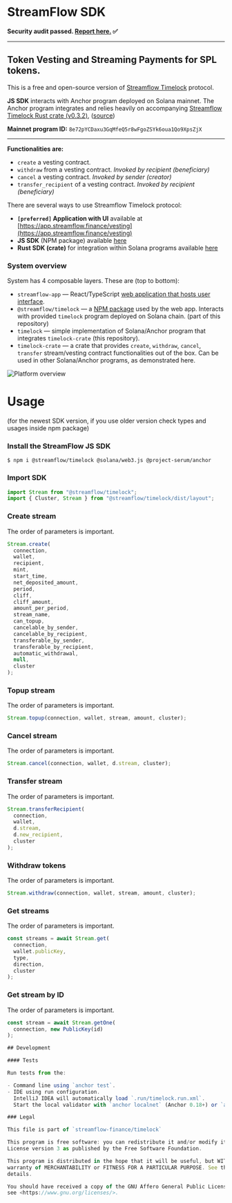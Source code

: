 # StreamFlow SDK

**Security audit passed. [Report here.](https://github.com/StreamFlow-Finance/timelock/blob/master/TIMELOCK_IMPLEMENTATION_COMMUNITY_REPORT_FINAL.pdf) ✅**

---

## Token Vesting and Streaming Payments for SPL tokens.

This is a free and open-source version of [Streamflow Timelock](../../tree/master) protocol.

**JS SDK** interacts with Anchor program deployed on Solana mainnet.
The Anchor program integrates and relies heavily on
accompanying [Streamflow Timelock Rust crate (v0.3.2)](https://docs.rs/0.3.2/streamflow-timelock),
([source](https://github.com/streamflow-finance/timelock-crate/tree/community))

**Mainnet program ID:** `8e72pYCDaxu3GqMfeQ5r8wFgoZSYk6oua1Qo9XpsZjX`

---

**Functionalities are:**

- `create` a vesting contract.
- `withdraw` from a vesting contract. _Invoked by recipient (beneficiary)_
- `cancel` a vesting contract. _Invoked by sender (creator)_
- `transfer_recipient` of a vesting contract. _Invoked by recipient (beneficiary)_

There are several ways to use Streamflow Timelock protocol:

- **`[preferred]` Application with UI** available at [https://app.streamflow.finance/vesting](https://app.streamflow.finance/vesting)
- **JS SDK** (NPM package) available [here](https://www.npmjs.com/package/@streamflow/timelock/v/0.3.2-community)
- **Rust SDK (crate)** for integration within Solana programs available [here](https://docs.rs/0.3.2/streamflow-timelock)

### System overview

System has 4 composable layers. These are (top to bottom):

- `streamflow-app` — React/TypeScript [web application that hosts user interface](https://app.streamflow.finance).
- `@streamflow/timelock` — a [NPM package](https://www.npmjs.com/package/@streamflow/timelock) used by the web app.
  Interacts with provided `timelock` program deployed on Solana chain. (part of this repository)
- `timelock` — simple implementation of Solana/Anchor program that integrates `timelock-crate` (this repository).
- `timelock-crate` — a crate that provides `create`, `withdraw`, `cancel`, `transfer` stream/vesting contract
  functionalities out of the box. Can be used in other Solana/Anchor programs, as demonstrated here.

![Platform overview](/misc/platform.png)

# Usage

(for the newest SDK version, if you use older version check types and usages inside npm package)

### Install the StreamFlow JS SDK

`$ npm i @streamflow/timelock @solana/web3.js @project-serum/anchor`

### Import SDK

```javascript
import Stream from "@streamflow/timelock";
import { Cluster, Stream } from "@streamflow/timelock/dist/layout";
```

### Create stream

The order of parameters is important.

```javascript
Stream.create(
  connection,
  wallet,
  recipient,
  mint,
  start_time,
  net_deposited_amount,
  period,
  cliff,
  cliff_amount,
  amount_per_period,
  stream_name,
  can_topup,
  cancelable_by_sender,
  cancelable_by_recipient,
  transferable_by_sender,
  transferable_by_recipient,
  automatic_withdrawal,
  null,
  cluster
);
```

### Topup stream

The order of parameters is important.

```javascript
Stream.topup(connection, wallet, stream, amount, cluster);
```

### Cancel stream

The order of parameters is important.

```javascript
Stream.cancel(connection, wallet, d.stream, cluster);
```

### Transfer stream

The order of parameters is important.

```javascript
Stream.transferRecipient(
  connection,
  wallet,
  d.stream,
  d.new_recipient,
  cluster
);
```

### Withdraw tokens

The order of parameters is important.

```javascript
Stream.withdraw(connection, wallet, stream, amount, cluster);
```

### Get streams

The order of parameters is important.

```javascript
const streams = await Stream.get(
  connection,
  wallet.publicKey,
  type,
  direction,
  cluster
);
```

### Get stream by ID

The order of parameters is important.

```javascript
const stream = await Stream.getOne(
  connection, new PublicKey(id)
);

## Development

#### Tests

Run tests from the:

- Command line using `anchor test`.
- IDE using run configuration.
  IntelliJ IDEA will automatically load `.run/timelock.run.xml`.
  Start the local validator with `anchor localnet` (Anchor 0.18+) or `anchor test --detach` and run/debug configuration `tests`

### Legal

This file is part of `streamflow-finance/timelock`

This program is free software: you can redistribute it and/or modify it under the terms of the GNU Affero General Public
License version 3 as published by the Free Software Foundation.

This program is distributed in the hope that it will be useful, but WITHOUT ANY WARRANTY; without even the implied
warranty of MERCHANTABILITY or FITNESS FOR A PARTICULAR PURPOSE. See the GNU Affero General Public License for more
details.

You should have received a copy of the GNU Affero General Public License along with this program. If not,
see <https://www.gnu.org/licenses/>.

```

```

```
